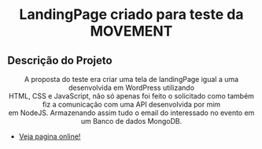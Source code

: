 <h1 align="center">LandingPage criado para teste da MOVEMENT</h1>

## Descrição do Projeto
<p align="center">A proposta do teste era criar uma tela de landingPage igual a uma desenvolvida em WordPress utilizando<br>
HTML, CSS e JavaScript, não só apenas foi feito o solicitado como também fiz a comunicação com uma API desenvolvida por mim<br>
em NodeJS. Armazenando assim tudo o email do interessado no evento em um Banco de dados MongoDB.</p>

* [Veja pagina online!](https://maydoug.github.io/moviment/)
